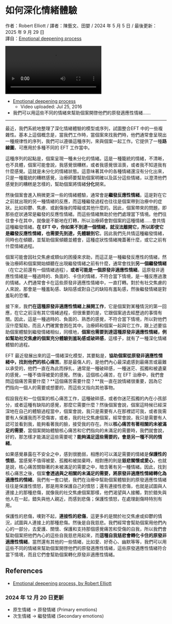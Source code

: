 # 如何深化情緒體驗
作者：Robert Elliott / 譯者：陳藝文、田嬰 / 2024 年 5 月 5 日 / 最後更新：2025 年 9 月 29 日  
譯自：[Emotional deepening process](https://youtu.be/kNRg2DFtgOw)

<div class="video-wrapper"><video src="https://files.catbox.moe/hltw7k.mp4" controls playsinline></video></div>

- [Emotional deepening process](https://youtu.be/kNRg2DFtgOw)
  - Video uploaded: Jul 25, 2016
- 我們可以用這些不同的情緒來幫助個案開啓他們的原發適應性情緒……

---

最近，我們系統地整理了深化情緒體驗的模型或序列，試圖整合EFT 中的一些複雜性。基本上這個概念是，當我們工作時，當個案來找我們時，他們通常會呈現出一種規律性的序列，我們可以遵循這種序列，來與個案一起工作。它提供了一種**路線圖**，可應用於多種不同的 EFT 工作當中。

這種序列的起點是，個案呈現一種未分化的情緒。這是一種籠統的情緒，不清晰，也不具體，個案可能會說，我感覺很糟糕，或者我感覺很沮喪，或者我不知道我有什麼感覺。這就是未分化的情緒狀態。這意味著其中的各種情緒還沒有分化出來，只是一種籠統的糟糕感覺，治療師要幫助個案明確以及區分這些情緒，以澄清他們感覺到的糟糕是怎樣的，幫助個案將情緒**分化**開來。

然後個案會進入稍微更深一些的情緒體驗，通常會是**繼發反應性情緒**。這是對在它之前就出現的另一種情緒的反應，而這種繼發過程也往往是個案帶到治療中的症狀。比如抑鬱、焦慮、或創傷後的障礙或其他什麼的。因此，個案帶來的問題，即那些症狀通常是繼發的反應性情緒。而這些情緒無助於他們處理當下情境。他們往往會卡在其中，就像是不斷地在打轉，所以治療師會對個案的這種情緒……會共情這種繼發情緒。**在 EFT 中，你如果不到達一個情緒，就沒法離開它，所以即使它是繼發反應性情緒，也需要先到達，先體驗到它**。因此我們先共情這種繼發情緒，同時也在傾聽，並幫助個案傾聽並體會，這種症狀性情緒掩蓋著什麼，或它之前有什麼情緒過程。

個案可能會因社交焦慮或類似的困擾來求助，而這正是一種繼發反應性的情緒，然後治療師和個案開始傾聽在出現繼發情緒之前有什麼，通常會找到**另一個繼發情緒**（在它之前還有一個情緒過程），**或者可能是一個原發非適應性情緒**。這原發非適應性情緒是一種過時的、負面的、卡住的情緒，不符合當下情境，是一種反應過激的情緒。人們通常會卡在這些原發非適應性情緒中，一直打轉。對於有社交焦慮的人來說，那會是一種羞恥感、缺陷感或對自己的缺陷有羞恥感，然後繼發情緒是對羞恥的恐懼。

接下來，我們**在這種原發非適應性情緒上展開工作**，它是個案對某種情況的第一回應，在它之前沒有其它情緒過程，但很重要的是，它跟個案過去經歷過的事情有關。因此，這是一種過時的、負面的、熟悉的感覺，不符合當下情境，所以對他們沒什麼幫助，而且人們確實會困在其中。治療師和個案一起與它工作，跟上述要協助個案體驗到繼發情緒相似，同樣地，**個案也需要到達這種原發非適應性情緒，例如幫助社交焦慮的個案充分體驗到羞恥感或破碎感**，這樣子，就有了一種深化情緒體驗的過程。

EFT 最近發展出來的這一情緒深化模型，其要點是，**協助個案從原發非適應性情緒中，找到他們的核心痛苦**。那是最傷人的，是他們內心最深處感到最痛苦或最難以承受的，他們一直在為此而掙扎，通常是一種破碎感，一種迷茫、孤獨和被遺棄的感覺，一種不值得被愛的感覺。然後，這個核心痛苦，在 EFT 治療中，我們會問這個痛苦需要什麼？**這個痛苦需要什麼？**我一直在說情緒很重要，因為它們指向一個人的需要或想要的，而這些又指向其他事物。

假設我在和一位個案的核心痛苦工作，這種破碎感，或者你迷茫孤獨的內在小孩部分，或者這種有缺陷的感覺，那麼它需要什麼？然後個案會說，個案這時候已經深深地在自己的體驗過程當中，個案會說，我只是需要有人在那裡認可我，或者我需要有人保護我而不受傷害，或者，我的社交焦慮個案，經常會說，我只是需要有人認可並看到我，能夠看著我的臉，接受我的存在。所以**核心痛苦有著相關的未被滿足的需要**，當個案開始體驗核心痛苦和它們指向的未滿足的需要時，我們就會說，好的，那怎樣才能滿足這些需要呢？**能夠滿足這些需要的，會是另一種不同的情緒**。

如果感覺暴露在不安全之中，感到很脆弱，相應的可以滿足需要的情緒是**保護性的憤怒**。當感覺不值得被愛、孤獨和被拋棄時，相對應的則是**慈悲關懷或愛心**，也就是說，核心痛苦關聯著的未被滿足的需要之中，暗含著有另一種情緒。因此，找到核心痛苦之後，個案**會透過與之相關的未滿足的需要，將原發非適應性情緒轉化為適應性的情緒**。我們有一套口號，我們在治療中幫助個案體驗到的原發適應性情緒往往是保護性憤怒，那是用來保護自己的憤怒；還有連接性悲傷，也就是試圖與人連接上的那種悲傷，就像我的社交焦慮個案那樣，他們渴望與人接觸，對於錯失與他人在一起，錯失與他人親近，而感到悲傷；保護性憤怒，在處理創傷時特別有用。

保護性的悲傷，噢對不起，**連接性的悲傷**，這更多的是關於社交焦慮或抑鬱的情況，試圖與人連接上的那種悲傷。然後是自我慈悲。我們經常會幫助個案用他們內心的一部分，去愛護、關懷、保護和支持那個感覺痛苦和受傷的自我，所以我們會幫助個案把他們內心的這些自我慈悲用起來，而**這種自我慈悲會轉化卡住的原發非適應性情緒**。當然還有其他的一些情緒，比如愛、好奇心、幽默等等，我們可以用這些不同的情緒來幫助個案開啓他們的原發適應性情緒，這些原發適應性情緒符合當下情境，而且它們會幫助個案轉化原發非適應性情緒。

## References
- [Emotional deepening process, by Robert Elliott](s.htm?p=deepening)

### 2024 年 12 月 20 日更新
- 原生情緒 → 原發情緒 (Primary emotions)
- 次生情緒 → 繼發情緒 (Secondary emotions)
